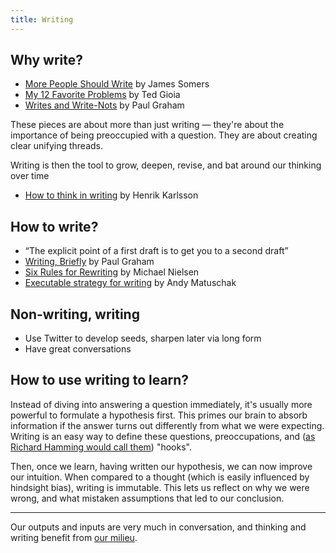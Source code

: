 ```yaml
---
title: Writing
---
```

## Why write?
- [More People Should Write](https://jsomers.net/blog/more-people-should-write) by James Somers
- [My 12 Favorite Problems](https://www.honest-broker.com/p/my-12-favorite-problems?__readwiseLocation=) by Ted Gioia
- [Writes and Write-Nots](https://www.paulgraham.com/writes.html) by Paul Graham

These pieces are about more than just writing — they're about the importance of being preoccupied with a question. They are about creating clear unifying threads.

Writing is then the tool to grow, deepen, revise, and bat around our thinking over time
- [How to think in writing](https://www.henrikkarlsson.xyz/p/writing-to-think) by Henrik Karlsson

## How to write?
- “The explicit point of a first draft is to get you to a second draft”
- [Writing, Briefly](https://paulgraham.com/writing44.html) by Paul Graham
- [Six Rules for Rewriting](https://michaelnielsen.org/blog/six-rules-for-rewriting/) by Michael Nielsen
- [Executable strategy for writing](https://notes.andymatuschak.org/zCknixwETdFm1MWdWPwMcXs) by Andy Matuschak

## Non-writing, writing
- Use Twitter to develop seeds, sharpen later via long form
- Have great conversations

## How to use writing to learn?
Instead of diving into answering a question immediately, it's usually more powerful to formulate a hypothesis first. This primes our brain to absorb information if the answer turns out differently from what we were expecting. Writing is an easy way to define these questions, preoccupations, and ([as Richard Hamming would call them](https://www.cs.virginia.edu/~robins/YouAndYourResearch.html)) "hooks". 

Then, once we learn, having written our hypothesis, we can now improve our intuition. When compared to a thought (which is easily influenced by hindsight bias), writing is immutable. This lets us reflect on why we were wrong, and what mistaken assumptions that led to our conclusion.

---
Our outputs and inputs are very much in conversation, and thinking and writing benefit from [our milieu](https://www.henrikkarlsson.xyz/p/first-we-shape-our-social-graph-then). 